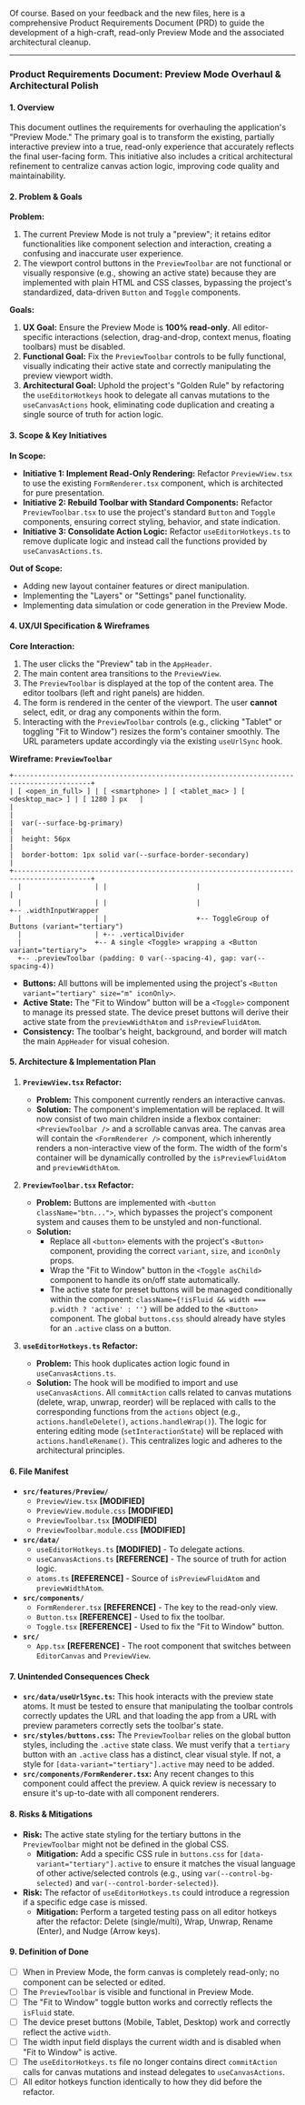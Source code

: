 Of course. Based on your feedback and the new files, here is a comprehensive Product Requirements Document (PRD) to guide the development of a high-craft, read-only Preview Mode and the associated architectural cleanup.

---

### **Product Requirements Document: Preview Mode Overhaul & Architectural Polish**

#### 1. Overview

This document outlines the requirements for overhauling the application's "Preview Mode." The primary goal is to transform the existing, partially interactive preview into a true, read-only experience that accurately reflects the final user-facing form. This initiative also includes a critical architectural refinement to centralize canvas action logic, improving code quality and maintainability.

#### 2. Problem & Goals

**Problem:**
1.  The current Preview Mode is not truly a "preview"; it retains editor functionalities like component selection and interaction, creating a confusing and inaccurate user experience.
2.  The viewport control buttons in the `PreviewToolbar` are not functional or visually responsive (e.g., showing an active state) because they are implemented with plain HTML and CSS classes, bypassing the project's standardized, data-driven `Button` and `Toggle` components.

**Goals:**
1.  **UX Goal:** Ensure the Preview Mode is **100% read-only**. All editor-specific interactions (selection, drag-and-drop, context menus, floating toolbars) must be disabled.
2.  **Functional Goal:** Fix the `PreviewToolbar` controls to be fully functional, visually indicating their active state and correctly manipulating the preview viewport width.
3.  **Architectural Goal:** Uphold the project's "Golden Rule" by refactoring the `useEditorHotkeys` hook to delegate all canvas mutations to the `useCanvasActions` hook, eliminating code duplication and creating a single source of truth for action logic.

#### 3. Scope & Key Initiatives

**In Scope:**
*   **Initiative 1: Implement Read-Only Rendering:** Refactor `PreviewView.tsx` to use the existing `FormRenderer.tsx` component, which is architected for pure presentation.
*   **Initiative 2: Rebuild Toolbar with Standard Components:** Refactor `PreviewToolbar.tsx` to use the project's standard `Button` and `Toggle` components, ensuring correct styling, behavior, and state indication.
*   **Initiative 3: Consolidate Action Logic:** Refactor `useEditorHotkeys.ts` to remove duplicate logic and instead call the functions provided by `useCanvasActions.ts`.

**Out of Scope:**
*   Adding new layout container features or direct manipulation.
*   Implementing the "Layers" or "Settings" panel functionality.
*   Implementing data simulation or code generation in the Preview Mode.

#### 4. UX/UI Specification & Wireframes

**Core Interaction:**
1.  The user clicks the "Preview" tab in the `AppHeader`.
2.  The main content area transitions to the `PreviewView`.
3.  The `PreviewToolbar` is displayed at the top of the content area. The editor toolbars (left and right panels) are hidden.
4.  The form is rendered in the center of the viewport. The user **cannot** select, edit, or drag any components within the form.
5.  Interacting with the `PreviewToolbar` controls (e.g., clicking "Tablet" or toggling "Fit to Window") resizes the form's container smoothly. The URL parameters update accordingly via the existing `useUrlSync` hook.

**Wireframe: `PreviewToolbar`**

```
+-----------------------------------------------------------------------------------------+
| [ <open_in_full> ] | [ <smartphone> ] [ <tablet_mac> ] [ <desktop_mac> ] | [ 1280 ] px   |
|                                                                                         |
|  var(--surface-bg-primary)                                                              |
|  height: 56px                                                                           |
|  border-bottom: 1px solid var(--surface-border-secondary)                               |
+-----------------------------------------------------------------------------------------+
  |                  | |                      |                             |
  |                  | |                      |                             +-- .widthInputWrapper
  |                  | |                      +-- ToggleGroup of Buttons (variant="tertiary")
  |                  | +-- .verticalDivider
  |                  +-- A single <Toggle> wrapping a <Button variant="tertiary">
  +-- .previewToolbar (padding: 0 var(--spacing-4), gap: var(--spacing-4))
```

*   **Buttons:** All buttons will be implemented using the project's `<Button variant="tertiary" size="m" iconOnly>`.
*   **Active State:** The "Fit to Window" button will be a `<Toggle>` component to manage its pressed state. The device preset buttons will derive their active state from the `previewWidthAtom` and `isPreviewFluidAtom`.
*   **Consistency:** The toolbar's height, background, and border will match the main `AppHeader` for visual cohesion.

#### 5. Architecture & Implementation Plan

1.  **`PreviewView.tsx` Refactor:**
    *   **Problem:** This component currently renders an interactive canvas.
    *   **Solution:** The component's implementation will be replaced. It will now consist of two main children inside a flexbox container: `<PreviewToolbar />` and a scrollable canvas area. The canvas area will contain the `<FormRenderer />` component, which inherently renders a non-interactive view of the form. The width of the form's container will be dynamically controlled by the `isPreviewFluidAtom` and `previewWidthAtom`.

2.  **`PreviewToolbar.tsx` Refactor:**
    *   **Problem:** Buttons are implemented with `<button className="btn...">`, which bypasses the project's component system and causes them to be unstyled and non-functional.
    *   **Solution:**
        *   Replace all `<button>` elements with the project's `<Button>` component, providing the correct `variant`, `size`, and `iconOnly` props.
        *   Wrap the "Fit to Window" button in the `<Toggle asChild>` component to handle its on/off state automatically.
        *   The active state for preset buttons will be managed conditionally within the component: `className={!isFluid && width === p.width ? 'active' : ''}` will be added to the `<Button>` component. The global `buttons.css` should already have styles for an `.active` class on a button.

3.  **`useEditorHotkeys.ts` Refactor:**
    *   **Problem:** This hook duplicates action logic found in `useCanvasActions.ts`.
    *   **Solution:** The hook will be modified to import and use `useCanvasActions`. All `commitAction` calls related to canvas mutations (delete, wrap, unwrap, reorder) will be replaced with calls to the corresponding functions from the `actions` object (e.g., `actions.handleDelete()`, `actions.handleWrap()`). The logic for entering editing mode (`setInteractionState`) will be replaced with `actions.handleRename()`. This centralizes logic and adheres to the architectural principles.

#### 6. File Manifest

*   **`src/features/Preview/`**
    *   `PreviewView.tsx` **[MODIFIED]**
    *   `PreviewView.module.css` **[MODIFIED]**
    *   `PreviewToolbar.tsx` **[MODIFIED]**
    *   `PreviewToolbar.module.css` **[MODIFIED]**
*   **`src/data/`**
    *   `useEditorHotkeys.ts` **[MODIFIED]** - To delegate actions.
    *   `useCanvasActions.ts` **[REFERENCE]** - The source of truth for action logic.
    *   `atoms.ts` **[REFERENCE]** - Source of `isPreviewFluidAtom` and `previewWidthAtom`.
*   **`src/components/`**
    *   `FormRenderer.tsx` **[REFERENCE]** - The key to the read-only view.
    *   `Button.tsx` **[REFERENCE]** - Used to fix the toolbar.
    *   `Toggle.tsx` **[REFERENCE]** - Used to fix the "Fit to Window" button.
*   **`src/`**
    *   `App.tsx` **[REFERENCE]** - The root component that switches between `EditorCanvas` and `PreviewView`.

#### 7. Unintended Consequences Check

*   **`src/data/useUrlSync.ts`:** This hook interacts with the preview state atoms. It must be tested to ensure that manipulating the toolbar controls correctly updates the URL and that loading the app from a URL with preview parameters correctly sets the toolbar's state.
*   **`src/styles/buttons.css`:** The `PreviewToolbar` relies on the global button styles, including the `.active` state class. We must verify that a `tertiary` button with an `.active` class has a distinct, clear visual style. If not, a style for `[data-variant="tertiary"].active` may need to be added.
*   **`src/components/FormRenderer.tsx`:** Any recent changes to this component could affect the preview. A quick review is necessary to ensure it's up-to-date with all component renderers.

#### 8. Risks & Mitigations

*   **Risk:** The active state styling for the tertiary buttons in the `PreviewToolbar` might not be defined in the global CSS.
    *   **Mitigation:** Add a specific CSS rule in `buttons.css` for `[data-variant="tertiary"].active` to ensure it matches the visual language of other active/selected controls (e.g., using `var(--control-bg-selected)` and `var(--control-border-selected)`).
*   **Risk:** The refactor of `useEditorHotkeys.ts` could introduce a regression if a specific edge case is missed.
    *   **Mitigation:** Perform a targeted testing pass on all editor hotkeys after the refactor: Delete (single/multi), Wrap, Unwrap, Rename (Enter), and Nudge (Arrow keys).

#### 9. Definition of Done

*   [ ] When in Preview Mode, the form canvas is completely read-only; no component can be selected or edited.
*   [ ] The `PreviewToolbar` is visible and functional in Preview Mode.
*   [ ] The "Fit to Window" toggle button works and correctly reflects the `isFluid` state.
*   [ ] The device preset buttons (Mobile, Tablet, Desktop) work and correctly reflect the active `width`.
*   [ ] The width input field displays the current width and is disabled when "Fit to Window" is active.
*   [ ] The `useEditorHotkeys.ts` file no longer contains direct `commitAction` calls for canvas mutations and instead delegates to `useCanvasActions`.
*   [ ] All editor hotkeys function identically to how they did before the refactor.